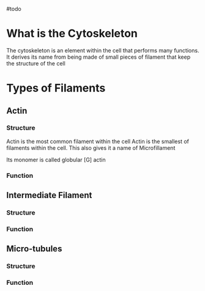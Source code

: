 #todo
# What is the Cytoskeleton

The cytoskeleton is an element within the cell that performs many functions.
It derives its name from being made of small pieces of filament that keep the structure of the cell

# Types of Filaments
## Actin
### Structure
Actin is the most common filament within the cell
Actin is the smallest of filaments within the cell. This also gives it a name of Microfillament

Its monomer is called globular \[G] actin 

  

### Function


## Intermediate Filament
### Structure

### Function

## Micro-tubules
### Structure

### Function
